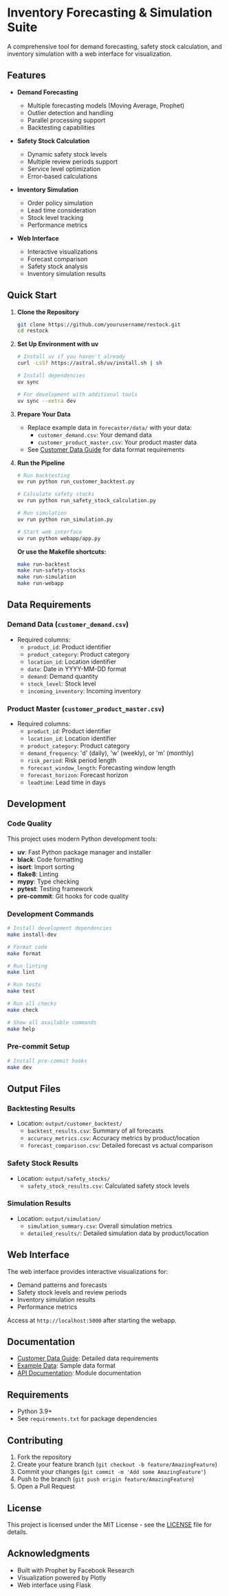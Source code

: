 # Inventory Forecasting & Simulation Suite

A comprehensive tool for demand forecasting, safety stock calculation, and inventory simulation with a web interface for visualization.

## Features

- **Demand Forecasting**
  - Multiple forecasting models (Moving Average, Prophet)
  - Outlier detection and handling
  - Parallel processing support
  - Backtesting capabilities

- **Safety Stock Calculation**
  - Dynamic safety stock levels
  - Multiple review periods support
  - Service level optimization
  - Error-based calculations

- **Inventory Simulation**
  - Order policy simulation
  - Lead time consideration
  - Stock level tracking
  - Performance metrics

- **Web Interface**
  - Interactive visualizations
  - Forecast comparison
  - Safety stock analysis
  - Inventory simulation results

## Quick Start

1. **Clone the Repository**
   ```bash
   git clone https://github.com/yourusername/restock.git
   cd restock
   ```

2. **Set Up Environment with uv**
   ```bash
   # Install uv if you haven't already
   curl -LsSf https://astral.sh/uv/install.sh | sh
   
   # Install dependencies
   uv sync
   
   # For development with additional tools
   uv sync --extra dev
   ```

3. **Prepare Your Data**
   - Replace example data in `forecaster/data/` with your data:
     - `customer_demand.csv`: Your demand data
     - `customer_product_master.csv`: Your product master data
   - See [Customer Data Guide](CUSTOMER_DATA_GUIDE.md) for data format requirements

4. **Run the Pipeline**
   ```bash
   # Run backtesting
   uv run python run_customer_backtest.py

   # Calculate safety stocks
   uv run python run_safety_stock_calculation.py

   # Run simulation
   uv run python run_simulation.py

   # Start web interface
   uv run python webapp/app.py
   ```

   **Or use the Makefile shortcuts:**
   ```bash
   make run-backtest
   make run-safety-stocks
   make run-simulation
   make run-webapp
   ```

## Data Requirements

### Demand Data (`customer_demand.csv`)
- Required columns:
  - `product_id`: Product identifier
  - `product_category`: Product category
  - `location_id`: Location identifier
  - `date`: Date in YYYY-MM-DD format
  - `demand`: Demand quantity
  - `stock_level`: Stock level
  - `incoming_inventory`: Incoming inventory

### Product Master (`customer_product_master.csv`)
- Required columns:
  - `product_id`: Product identifier
  - `location_id`: Location identifier
  - `product_category`: Product category
  - `demand_frequency`: 'd' (daily), 'w' (weekly), or 'm' (monthly)
  - `risk_period`: Risk period length
  - `forecast_window_length`: Forecasting window length
  - `forecast_horizon`: Forecast horizon
  - `leadtime`: Lead time in days

## Development

### Code Quality
This project uses modern Python development tools:

- **uv**: Fast Python package manager and installer
- **black**: Code formatting
- **isort**: Import sorting
- **flake8**: Linting
- **mypy**: Type checking
- **pytest**: Testing framework
- **pre-commit**: Git hooks for code quality

### Development Commands
```bash
# Install development dependencies
make install-dev

# Format code
make format

# Run linting
make lint

# Run tests
make test

# Run all checks
make check

# Show all available commands
make help
```

### Pre-commit Setup
```bash
# Install pre-commit hooks
make dev
```

## Output Files

### Backtesting Results
- Location: `output/customer_backtest/`
  - `backtest_results.csv`: Summary of all forecasts
  - `accuracy_metrics.csv`: Accuracy metrics by product/location
  - `forecast_comparison.csv`: Detailed forecast vs actual comparison

### Safety Stock Results
- Location: `output/safety_stocks/`
  - `safety_stock_results.csv`: Calculated safety stock levels

### Simulation Results
- Location: `output/simulation/`
  - `simulation_summary.csv`: Overall simulation metrics
  - `detailed_results/`: Detailed simulation data by product/location

## Web Interface

The web interface provides interactive visualizations for:
- Demand patterns and forecasts
- Safety stock levels and review periods
- Inventory simulation results
- Performance metrics

Access at `http://localhost:5000` after starting the webapp.

## Documentation

- [Customer Data Guide](CUSTOMER_DATA_GUIDE.md): Detailed data requirements
- [Example Data](forecaster/data/dummy/): Sample data format
- [API Documentation](docs/API.md): Module documentation

## Requirements

- Python 3.9+
- See `requirements.txt` for package dependencies

## Contributing

1. Fork the repository
2. Create your feature branch (`git checkout -b feature/AmazingFeature`)
3. Commit your changes (`git commit -m 'Add some AmazingFeature'`)
4. Push to the branch (`git push origin feature/AmazingFeature`)
5. Open a Pull Request

## License

This project is licensed under the MIT License - see the [LICENSE](LICENSE) file for details.

## Acknowledgments

- Built with Prophet by Facebook Research
- Visualization powered by Plotly
- Web interface using Flask
